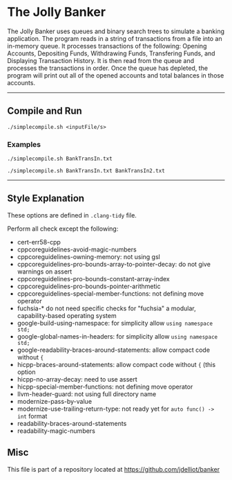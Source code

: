 # The Jolly Banker

The Jolly Banker uses queues and binary search trees
to simulate a banking application. The program reads in a string of transactions from a file into an in-memory queue. It processes transactions of the following: Opening Accounts, Depositing Funds, Withdrawing Funds, Transfering Funds, and Displaying Transaction History. It is then read from the queue and processes the transactions in order. Once the queue has depleted, the program will print out all of the opened accounts and total balances in those accounts.

---

## Compile and Run

```
./simplecompile.sh <inputFile/s>
```
### Examples
```
./simplecompile.sh BankTransIn.txt
```
```
./simplecompile.sh BankTransIn.txt BankTransIn2.txt
```
---
## Style Explanation
These options are defined in `.clang-tidy` file.

Perform all check except the following:

- cert-err58-cpp
- cppcoreguidelines-avoid-magic-numbers
- cppcoreguidelines-owning-memory: not using gsl
- cppcoreguidelines-pro-bounds-array-to-pointer-decay: do not give warnings on assert
- cppcoreguidelines-pro-bounds-constant-array-index
- cppcoreguidelines-pro-bounds-pointer-arithmetic
- cppcoreguidelines-special-member-functions: not defining move operator
- fuchsia-* do not need specific checks for "fuchsia" a modular, capability-based operating system
- google-build-using-namespace: for simplicity allow `using namespace std;`
- google-global-names-in-headers: for simplicity allow `using namespace std;`
- google-readability-braces-around-statements: allow compact code without `{`
- hicpp-braces-around-statements: allow compact code without `{` (this option
- hicpp-no-array-decay: need to use assert
- hicpp-special-member-functions: not defining move operator
- llvm-header-guard: not using full directory name
- modernize-pass-by-value
- modernize-use-trailing-return-type: not ready yet for `auto func() -> int` format
- readability-braces-around-statements
- readability-magic-numbers

## Misc

This file is part of a repository located at
https://github.com/jdelliot/banker
